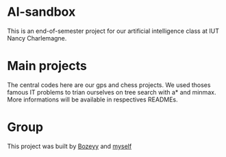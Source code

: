 # AI-sandbox
This is an end-of-semester project for our artificial intelligence class at IUT Nancy Charlemagne.

# Main projects
The central codes here are our gps and chess projects. We used thoses famous IT problems to trian ourselves on tree search with a* and minmax. 
More informations will be available in respectives READMEs.

# Group
This project was built by [Bozeyy](https://github.com/Bozeyy) and [myself](https://github.com/Delioos)
